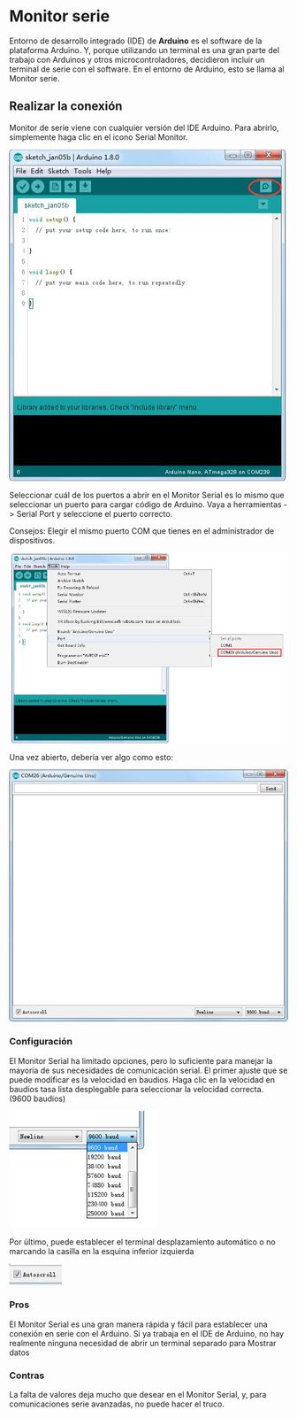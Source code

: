 
# Monitor serie

Entorno de desarrollo integrado (IDE) de **Arduino** es el software de la plataforma Arduino. Y, porque utilizando un terminal es una gran parte del trabajo con Arduinos y otros microcontroladores, decidieron incluir un terminal de serie con el software. En el entorno de Arduino, esto se llama al Monitor serie.

## Realizar la conexión

Monitor de serie viene con cualquier versión del IDE Arduino. Para abrirlo, simplemente haga 
clic en el icono Serial Monitor.

![](media/image33.jpeg)

Seleccionar cuál de los puertos a abrir en el Monitor Serial es lo mismo que seleccionar un puerto para cargar código de Arduino. Vaya a herramientas -> Serial Port y seleccione el puerto correcto.

Consejos: Elegir el mismo puerto COM que tienes en el administrador de dispositivos.

![](media/image34.jpeg)

Una vez abierto, debería ver algo como esto:

![](media/image35.jpeg)

### Configuración 

El Monitor Serial ha limitado opciones, pero lo suficiente para manejar la mayoría de sus  necesidades de comunicación serial. El primer ajuste que se puede modificar es la velocidad  en baudios. Haga clic en la velocidad en baudios tasa lista desplegable para seleccionar la  velocidad correcta. (9600 baudios) 

![](media/image36.jpeg)

Por último, puede establecer el terminal desplazamiento automático o no marcando la casilla en la esquina inferior izquierda

![](media/image37.jpeg)

### Pros 

El Monitor Serial es una gran manera rápida y fácil para establecer una conexión en serie con  el Arduino. Si ya trabaja en el IDE de Arduino, no hay realmente ninguna necesidad de abrir un terminal separado para Mostrar datos  

### Contras 

La falta de valores deja mucho que desear en el Monitor Serial, y, para comunicaciones serie avanzadas, no puede hacer el truco. 

